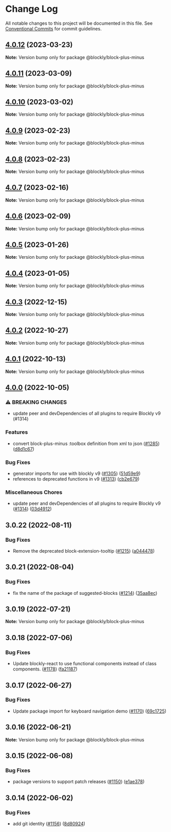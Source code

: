 # Change Log

All notable changes to this project will be documented in this file.
See [Conventional Commits](https://conventionalcommits.org) for commit guidelines.

## [4.0.12](https://github.com/google/blockly-samples/compare/@blockly/block-plus-minus@4.0.11...@blockly/block-plus-minus@4.0.12) (2023-03-23)

**Note:** Version bump only for package @blockly/block-plus-minus





## [4.0.11](https://github.com/google/blockly-samples/compare/@blockly/block-plus-minus@4.0.10...@blockly/block-plus-minus@4.0.11) (2023-03-09)

**Note:** Version bump only for package @blockly/block-plus-minus





## [4.0.10](https://github.com/google/blockly-samples/compare/@blockly/block-plus-minus@4.0.9...@blockly/block-plus-minus@4.0.10) (2023-03-02)

**Note:** Version bump only for package @blockly/block-plus-minus





## [4.0.9](https://github.com/google/blockly-samples/compare/@blockly/block-plus-minus@4.0.8...@blockly/block-plus-minus@4.0.9) (2023-02-23)

**Note:** Version bump only for package @blockly/block-plus-minus





## [4.0.8](https://github.com/google/blockly-samples/compare/@blockly/block-plus-minus@4.0.7...@blockly/block-plus-minus@4.0.8) (2023-02-23)

**Note:** Version bump only for package @blockly/block-plus-minus





## [4.0.7](https://github.com/google/blockly-samples/compare/@blockly/block-plus-minus@4.0.6...@blockly/block-plus-minus@4.0.7) (2023-02-16)

**Note:** Version bump only for package @blockly/block-plus-minus





## [4.0.6](https://github.com/google/blockly-samples/compare/@blockly/block-plus-minus@4.0.5...@blockly/block-plus-minus@4.0.6) (2023-02-09)

**Note:** Version bump only for package @blockly/block-plus-minus





## [4.0.5](https://github.com/google/blockly-samples/compare/@blockly/block-plus-minus@4.0.4...@blockly/block-plus-minus@4.0.5) (2023-01-26)

**Note:** Version bump only for package @blockly/block-plus-minus





## [4.0.4](https://github.com/google/blockly-samples/compare/@blockly/block-plus-minus@4.0.3...@blockly/block-plus-minus@4.0.4) (2023-01-05)

**Note:** Version bump only for package @blockly/block-plus-minus





## [4.0.3](https://github.com/google/blockly-samples/compare/@blockly/block-plus-minus@4.0.2...@blockly/block-plus-minus@4.0.3) (2022-12-15)

**Note:** Version bump only for package @blockly/block-plus-minus





## [4.0.2](https://github.com/google/blockly-samples/compare/@blockly/block-plus-minus@4.0.1...@blockly/block-plus-minus@4.0.2) (2022-10-27)

**Note:** Version bump only for package @blockly/block-plus-minus





## [4.0.1](https://github.com/google/blockly-samples/compare/@blockly/block-plus-minus@4.0.0...@blockly/block-plus-minus@4.0.1) (2022-10-13)

**Note:** Version bump only for package @blockly/block-plus-minus





## [4.0.0](https://github.com/google/blockly-samples/compare/@blockly/block-plus-minus@3.0.22...@blockly/block-plus-minus@4.0.0) (2022-10-05)


### ⚠ BREAKING CHANGES

* update peer and devDependencies of all plugins to require Blockly v9 (#1314)

### Features

* convert block-plus-minus :toolbox definition from xml to json ([#1285](https://github.com/google/blockly-samples/issues/1285)) ([d8d1c67](https://github.com/google/blockly-samples/commit/d8d1c676b87ee695ea1f070937651fbabe5377c3))


### Bug Fixes

* generator imports for use with blockly v9 ([#1305](https://github.com/google/blockly-samples/issues/1305)) ([51d59e9](https://github.com/google/blockly-samples/commit/51d59e98d172400e45fc74755f577e068df9996b))
* references to deprecated functions in v9 ([#1313](https://github.com/google/blockly-samples/issues/1313)) ([cb2e679](https://github.com/google/blockly-samples/commit/cb2e67987e0b62a77c26adc660cc6ade1ba67954))


### Miscellaneous Chores

* update peer and devDependencies of all plugins to require Blockly v9 ([#1314](https://github.com/google/blockly-samples/issues/1314)) ([03d4912](https://github.com/google/blockly-samples/commit/03d4912c42c8de0f30493037ccc28dddaea0f266))



## 3.0.22 (2022-08-11)


### Bug Fixes

* Remove the deprecated block-extension-tooltip ([#1215](https://github.com/google/blockly-samples/issues/1215)) ([a044478](https://github.com/google/blockly-samples/commit/a044478c86a73e3065bc866e427f175cbec6fc13))





## 3.0.21 (2022-08-04)


### Bug Fixes

* fix the name of the package of suggested-blocks ([#1214](https://github.com/google/blockly-samples/issues/1214)) ([35aa8ec](https://github.com/google/blockly-samples/commit/35aa8ec73a60a4eb5b1e80cb2fc71dcd83d05e27))





## 3.0.19 (2022-07-21)

**Note:** Version bump only for package @blockly/block-plus-minus





## 3.0.18 (2022-07-06)


### Bug Fixes

* Update blockly-react to use functional components instead of class components. ([#1178](https://github.com/google/blockly-samples/issues/1178)) ([fa21187](https://github.com/google/blockly-samples/commit/fa21187cdbe4ec3a5c69f185540dd68a98eb69d7))





## 3.0.17 (2022-06-27)


### Bug Fixes

* Update package import for keyboard navigation demo ([#1170](https://github.com/google/blockly-samples/issues/1170)) ([69c1725](https://github.com/google/blockly-samples/commit/69c1725b775279fcc397dc178935208d5f42b08c))





## 3.0.16 (2022-06-21)

**Note:** Version bump only for package @blockly/block-plus-minus





## 3.0.15 (2022-06-08)


### Bug Fixes

* package versions to support patch releases ([#1150](https://github.com/google/blockly-samples/issues/1150)) ([e1ae378](https://github.com/google/blockly-samples/commit/e1ae378d779531621c3d948566257d069002963f))





## 3.0.14 (2022-06-02)


### Bug Fixes

* add git identity ([#1156](https://github.com/google/blockly-samples/issues/1156)) ([8d80924](https://github.com/google/blockly-samples/commit/8d809243b277375beb2ce75d4e157b5e17f78193))
